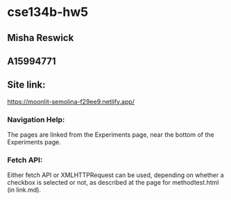 # cse134b-hw5
## Misha Reswick
## A15994771
## Site link:
https://moonlit-semolina-f29ee9.netlify.app/
### Navigation Help:
The pages are linked from the Experiments page, near the bottom of the Experiments page.
### Fetch API:
Either fetch API or XMLHTTPRequest can be used, depending on whether a checkbox is selected
or not, as described at the page for methodtest.html (in link.md).


